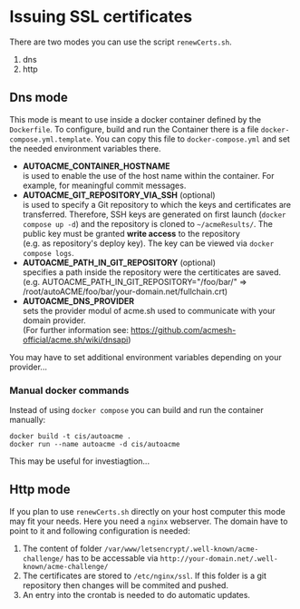 Issuing SSL certificates
========================
There are two modes you can use the script `renewCerts.sh`.

1. dns
2. http



Dns mode
--------
This mode is meant to use inside a docker container defined by the `Dockerfile`.
To configure, build and run the Container there is a file `docker-compose.yml.template`.
You can copy this file to `docker-compose.yml` and set the needed environment variables there.

- __AUTOACME_CONTAINER_HOSTNAME__  
  is used to enable the use of the host name within the container.
  For example, for meaningful commit messages.
- __AUTOACME_GIT_REPOSITORY_VIA_SSH__ (optional)  
  is used to specify a Git repository to which the keys and certificates are transferred.
  Therefore, SSH keys are generated on first launch (`docker compose up -d`) and the repository is cloned to `~/acmeResults/`.
  The public key must be granted __write access__ to the repository  
  (e.g. as repository's deploy key).
  The key can be viewed via `docker compose logs`.
- __AUTOACME_PATH_IN_GIT_REPOSITORY__  (optional)  
  specifies a path inside the repository were the certiticates are saved.  
  (e.g. AUTOACME_PATH_IN_GIT_REPOSITORY="/foo/bar/" => /root/autoACME/foo/bar/your-domain.net/fullchain.crt)
- __AUTOACME_DNS_PROVIDER__  
  sets the provider modul of acme.sh used to communicate with your domain provider.  
  (For further information see: https://github.com/acmesh-official/acme.sh/wiki/dnsapi)

You may have to set additional environment variables depending on your provider...



### Manual docker commands
Instead of using `docker compose` you can build and run the container manually:
```
docker build -t cis/autoacme .
docker run --name autoacme -d cis/autoacme
```
This may be useful for investiagtion...


Http mode
---------
If you plan to use `renewCerts.sh` directly on your host computer this mode may fit your needs.
Here you need a `nginx` webserver. The domain have to point to it and following configuration is needed:

1. The content of folder `/var/www/letsencrypt/.well-known/acme-challenge/` has to be accessable via `http://your-domain.net/.well-known/acme-challenge/`
2. The certificates are stored to `/etc/nginx/ssl`. If this folder is a git repository then changes will be commited and pushed.
3. An entry into the crontab is needed to do automatic updates.
